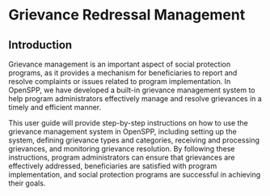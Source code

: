 # Grievance Redressal Management

## Introduction

Grievance management is an important aspect of social protection programs, as it provides a mechanism for beneficiaries to report and resolve complaints or issues related to program implementation. In OpenSPP, we have developed a built-in grievance management system to help program administrators effectively manage and resolve grievances in a timely and efficient manner.

This user guide will provide step-by-step instructions on how to use the grievance management system in OpenSPP, including setting up the system, defining grievance types and categories, receiving and processing grievances, and monitoring grievance resolution. By following these instructions, program administrators can ensure that grievances are effectively addressed, beneficiaries are satisfied with program implementation, and social protection programs are successful in achieving their goals.


